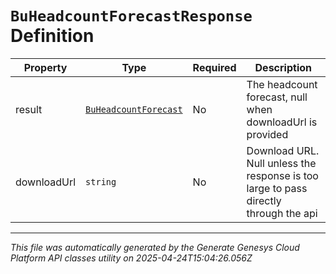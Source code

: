 # `BuHeadcountForecastResponse` Definition

| Property | Type | Required | Description |
|----------|------|----------|-------------|
| result | [`BuHeadcountForecast`](buheadcountforecast-definition.md) | No | The headcount forecast, null when downloadUrl is provided |
| downloadUrl | `string` | No | Download URL.  Null unless the response is too large to pass directly through the api |

---

*This file was automatically generated by the Generate Genesys Cloud Platform API classes utility on 2025-04-24T15:04:26.056Z*